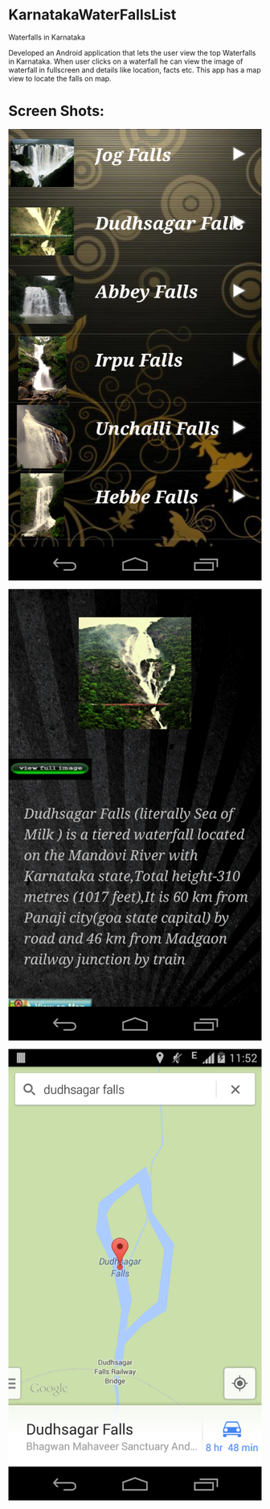 KarnatakaWaterFallsList
=======================

Waterfalls in Karnataka

Developed an Android application that lets the user view the top Waterfalls in Karnataka. When user clicks on a waterfall he can view the image of waterfall in fullscreen and details like location, facts etc. This app has a map view to locate the falls on map.

Screen Shots:
============

![ScreenShot](https://github.com/naveenkumarbv66/KarnatakaWaterFallsList/blob/master/sc/Screenshot_2014-10-02-23-51-22.png)

![ScreenShot](https://github.com/naveenkumarbv66/KarnatakaWaterFallsList/blob/master/sc/Screenshot_2014-10-02-23-51-27.png)

![ScreenShot](https://github.com/naveenkumarbv66/KarnatakaWaterFallsList/blob/master/sc/Screenshot_2014-10-02-23-52-07.png)
